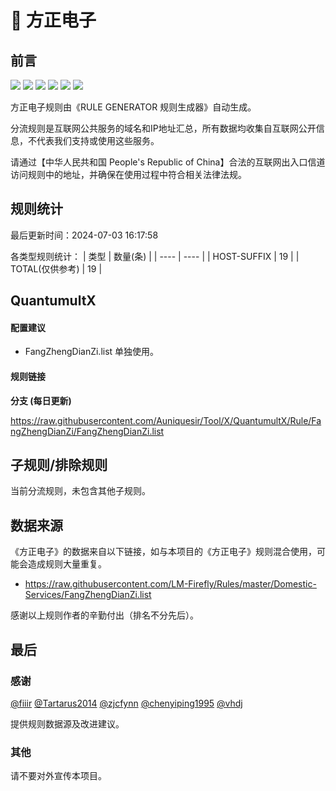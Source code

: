# 🧸 方正电子

## 前言

![](https://shields.io/badge/-移除重复规则-ff69b4) ![](https://shields.io/badge/-DOMAIN与DOMAIN--SUFFIX合并-green) ![](https://shields.io/badge/-DOMAIN--SUFFIX间合并-critical) ![](https://shields.io/badge/-DOMAIN与DOMAIN--KEYWORD合并-9cf) ![](https://shields.io/badge/-DOMAIN--SUFFIX与DOMAIN--KEYWORD合并-blue) ![](https://shields.io/badge/-IP--CIDR(6)合并-blueviolet) 

方正电子规则由《RULE GENERATOR 规则生成器》自动生成。

分流规则是互联网公共服务的域名和IP地址汇总，所有数据均收集自互联网公开信息，不代表我们支持或使用这些服务。

请通过【中华人民共和国 People's Republic of China】合法的互联网出入口信道访问规则中的地址，并确保在使用过程中符合相关法律法规。

## 规则统计

最后更新时间：2024-07-03 16:17:58

各类型规则统计：
| 类型 | 数量(条)  | 
| ---- | ----  |
| HOST-SUFFIX | 19  | 
| TOTAL(仅供参考) | 19  | 


## QuantumultX 

#### 配置建议
- FangZhengDianZi.list 单独使用。

#### 规则链接
**分支 (每日更新)**

https://raw.githubusercontent.com/Auniquesir/Tool/X/QuantumultX/Rule/FangZhengDianZi/FangZhengDianZi.list











## 子规则/排除规则


当前分流规则，未包含其他子规则。

## 数据来源

《方正电子》的数据来自以下链接，如与本项目的《方正电子》规则混合使用，可能会造成规则大量重复。

- https://raw.githubusercontent.com/LM-Firefly/Rules/master/Domestic-Services/FangZhengDianZi.list


感谢以上规则作者的辛勤付出（排名不分先后）。

## 最后

### 感谢

[@fiiir](https://github.com/fiiir) [@Tartarus2014](https://github.com/Tartarus2014) [@zjcfynn](https://github.com/zjcfynn) [@chenyiping1995](https://github.com/chenyiping1995) [@vhdj](https://github.com/vhdj)

提供规则数据源及改进建议。

### 其他

请不要对外宣传本项目。